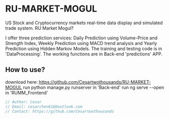 # RU-MARKET-MOGUL
US Stock and Cryptocurrency markets real-time data display and simulated trade system. RU Market Mogul?

I offer three prediction services: Daily Prediction using Volume-Price and Strength Index, Weekly Prediction using MACD trend analysis and Yearly Prediction using Hidden Markov Models. The training and testing code is in 'DataProcessing'. The working functions are in Back-end 'predictions' APP.

## How to use?
download here: https://github.com/Cesartwothousands/RU-MARKET-MOGUL
run python manage.py runserver in 'Back-end'
run ng serve --open in 'RUMM_Frontend'

```C
// Author: Cesar
// Email: cesarchen616@outlook.com
// Contact: https://github.com/Cesartwothousands
```